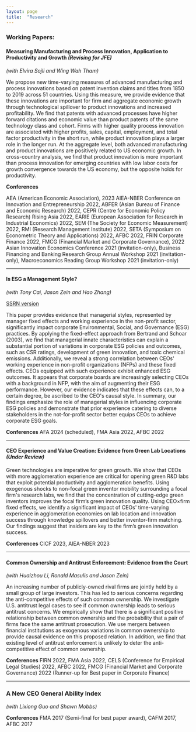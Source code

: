 ```yaml
---
layout: page
title:  "Research"
---
```


### Working Papers:
#### Measuring Manufacturing and Process Innovation, Application to Productivity and Growth *(Revising for JFE)*
*(with Elvira Sojli and Wing Wah Tham)*

We propose new time-varying measures of advanced manufacturing and process innovations based on patent invention claims and titles from 1850 to 2019 across 51 countries. Using this measure, we provide evidence that these innovations are important for firm and aggregate economic growth through technological spillover to product innovations and increased profitability. We find that patents with advanced processes have higher forward citations and economic value than product patents of the same technology class and cohort. Firms with higher quality process innovation are associated with higher profits, sales, capital, employment, and total factor productivity in the short run, while product innovation plays a larger role in the longer run. At the aggregate level, both advanced manufacturing and product innovations are positively related to US economic growth. In cross-country analysis, we find that product innovation is more important than process innovation for emerging countries with low labor costs for growth convergence towards the US economy, but the opposite holds for productivity.

__Conferences__

  AEA (American Economic Association), 2023 AIEA-NBER Conference on Innovation and Entrepreneurship 2022, ABFER (Asian Bureau of Finance and Economic Research) 2022, CEPR (Centre for Economic Policy Research) Rising Asia 2022, EARIE (European Association for Research in Industrial Economics) 2022, SEM (The Society for Economic Measurement) 2022, RMI (Research Management Institute) 2022, SETA (Symposium on Econometric Theory and Applications) 2022, AFBC 2022, FRIN Corporate Finance 2022, FMCG (Financial Market and Corporate Governance), 2022 Asian Innovation Economics Conference 2021 (invitation-only), Business Financing and Banking Research Group Annual Workshop 2021 (invitation-only), Macroeconomics Reading Group Workshop 2021 (invitation-only)
<hr>

#### Is ESG a Management Style? 
*(with Tony Cai, Jason Zein and Hao Zhang)* 

<a href="https://papers.ssrn.com/sol3/papers.cfm?abstract_id=4266516">SSRN version</a>

This paper provides evidence that managerial styles, represented by manager fixed effects and working experience in the non-profit sector, significantly impact corporate Environmental, Social, and Governance (ESG) practices. By applying the fixed-effect approach from Bertrand and Schoar (2003), we find that managerial innate characteristics can explain a substantial portion of variations in corporate ESG policies and outcomes, such as CSR ratings, development of green innovation, and toxic chemical emissions. Additionally, we reveal a strong correlation between CEOs' working experience in non-profit organizations (NFPs) and these fixed effects. CEOs equipped with such experience exhibit enhanced ESG outcomes. It appears that corporate boards are increasingly selecting CEOs with a background in NFP, with the aim of augmenting their ESG performance. However, our evidence indicates that these effects can, to a certain degree, be ascribed to the CEO's causal style. In summary, our findings emphasize the role of managerial styles in influencing corporate ESG policies and demonstrate that prior experience catering to diverse stakeholders in the not-for-profit sector better equips CEOs to achieve corporate ESG goals.

__Conferences__
AFA 2024 (scheduled), FMA Asia 2022, AFBC 2022
<hr>

#### CEO Experience and Value Creation: Evidence from Green Lab Locations *(Under Review)*

Green technologies are imperative for green growth. We show that CEOs with more agglomeration experience are critical for opening green R\&D labs that exploit potential productivity and agglomeration benefits. Using exogenous shocks to non-focal green inventor mobility surrounding a focal firm's research labs, we find that the concentration of cutting-edge green inventors improves the focal firm’s green innovation quality. Using CEO$\times$firm fixed effects, we identify a significant impact of CEOs' time-varying experience in agglomeration economies on lab location and innovation success through knowledge spillovers and better inventor-firm matching. Our findings suggest that insiders are key to the firm’s green innovation success.

__Conferences__
CICF 2023, AIEA-NBER 2023
<hr>

#### Common Ownership and Antitrust Enforcement: Evidence from the Court 
*(with Huaizhou Li, Ronald Masulis and Jason Zein)*

An increasing number of publicly-owned rival firms are jointly held by a small group of large investors. This has led to serious concerns regarding the anti-competitive effects of such common ownership. We investigate U.S. antitrust legal cases to see if common ownership leads to serious antitrust concerns. We empirically show that there is a significant positive relationship between common ownership and the probability that a pair of firms face the same antitrust prosecution. We use mergers between financial institutions as exogenous variations in common ownership to provide causal evidence on this proposed relation. In addition, we find that existing level of antitrust enforcement is unlikely to deter the anti-competitive effect of common ownership.

__Conferences__
FIRN 2022, FMA Asia 2022, CELS (Conference for Empirical Legal Studies) 2022, AFBC 2022, FMCG (Financial Market and Corporate Governance) 2022 (Runner-up for Best paper in Corporate Finance)
<hr>

### A New CEO General Ability Index
*(with Lixiong Guo and Shawn Mobbs)*

__Conferences__
  FMA 2017 (Semi-final for best paper award), CAFM 2017, AFBC 2017


[jekyll-docs]: https://jekyllrb.com/docs/home
[jekyll-gh]:   https://github.com/jekyll/jekyll
[jekyll-talk]: https://talk.jekyllrb.com/
